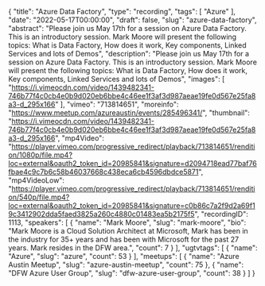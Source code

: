 {
  "title": "Azure Data Factory",
  "type": "recording",
  "tags": [
    "Azure"
  ],
  "date": "2022-05-17T00:00:00",
  "draft": false,
  "slug": "azure-data-factory",
  "abstract": "Please join us May 17th for a session on Azure Data Factory. This is an introductory session. Mark Moore will present the following topics: What is Data Factory, How does it work, Key components, Linked Services and lots of Demos",
  "description": "Please join us May 17th for a session on Azure Data Factory. This is an introductory session. Mark Moore will present the following topics: What is Data Factory, How does it work, Key components, Linked Services and lots of Demos",
  "images": [
    "https://i.vimeocdn.com/video/1439482341-746b77f4c0cb4e0b9d020eb6bbe4c46ee1f3af3d987aeae19fe0d567e25fa8a3-d_295x166"
  ],
  "vimeo": "713814651",
  "moreinfo": "https://www.meetup.com/azureaustin/events/285496341/",
  "thumbnail": "https://i.vimeocdn.com/video/1439482341-746b77f4c0cb4e0b9d020eb6bbe4c46ee1f3af3d987aeae19fe0d567e25fa8a3-d_295x166",
  "mp4Video": "https://player.vimeo.com/progressive_redirect/playback/713814651/rendition/1080p/file.mp4?loc=external&oauth2_token_id=20985841&signature=d2094718ead77baf76fbae4c9c7b6c58b46037668c438eca6cb4596dbdce5871",
  "mp4VideoLow": "https://player.vimeo.com/progressive_redirect/playback/713814651/rendition/540p/file.mp4?loc=external&oauth2_token_id=20985841&signature=c0b86c7a2f9d2a69f19c3412902dda5faed3825a260c4880c01483ea5b2175f5",
  "recordingID": 1113,
  "speakers": [
    {
      "name": "Mark Moore",
      "slug": "mark-moore",
      "bio": "Mark Moore is a Cloud Solution Architect at Microsoft, Mark has been in the industry for 35+ years and has been with Microsoft for the past 27 years. Mark resides in the DFW area.",
      "count": 7
    }
  ],
  "ugtvtags": [
    {
      "name": "Azure",
      "slug": "azure",
      "count": 53
    }
  ],
  "meetups": [
    {
      "name": "Azure Austin Meetup",
      "slug": "azure-austin-meetup",
      "count": 75
    },
    {
      "name": "DFW Azure User Group",
      "slug": "dfw-azure-user-group",
      "count": 38
    }
  ]
}